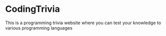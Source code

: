 # CodingTrivia
This is a programming trivia website where you can test your knowledge to various programming languages
